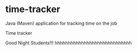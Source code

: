 # time-tracker
Java (Maven) application for tracking time on the job

Time tracker

Good Night Students!!!
hhhhhhhhhhhhhhhhhhhhhhhhhhhhh
